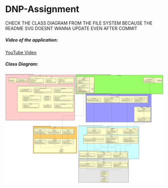 # DNP-Assignment
CHECK THE CLASS DIAGRAM FROM THE FILE SYSTEM BECAUSE THE
README SVG DOESNT WANNA UPDATE EVEN AFTER COMMIT


##### Video of the application:
[YouTube Video](https://youtu.be/a6IgpxGH7Xs)

##### Class Diagram:
![Class Diagram](https://github.com/igorcretu/Blazor-assignment/blob/ba14880376e2c24d7f45af793c168c1fa8670e95/Class%20Diagram1.svg)
